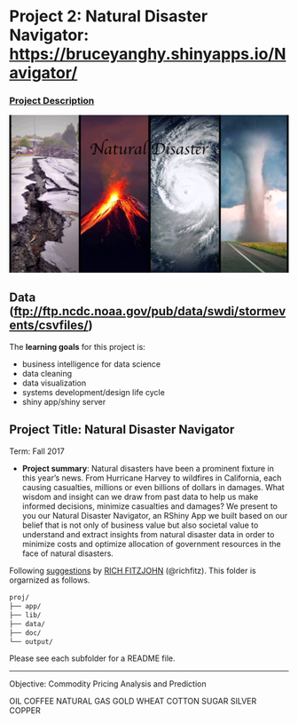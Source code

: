 # Project 2: Natural Disaster Navigator: https://bruceyanghy.shinyapps.io/Navigator/

### [Project Description](doc/project2_desc.md)

![screenshot](doc/screenshot2.png)

## Data (ftp://ftp.ncdc.noaa.gov/pub/data/swdi/stormevents/csvfiles/) 

The **learning goals** for this project is:

- business intelligence for data science
- data cleaning
- data visualization
- systems development/design life cycle
- shiny app/shiny server


## Project Title: Natural Disaster Navigator
Term: Fall 2017


+ **Project summary**: Natural disasters have been a prominent fixture in this year’s news. From Hurricane Harvey to wildfires in California, each causing casualties, millions or even billions of dollars in damages. What wisdom and insight can we draw from past data to help us make informed decisions, minimize casualties and damages? We present to you our Natural Disaster Navigator, an RShiny App we built based on our belief that is not only of business value but also societal value to understand and extract insights from natural disaster data in order to minimize costs and optimize allocation of government resources in the face of natural disasters.

Following [suggestions](http://nicercode.github.io/blog/2013-04-05-projects/) by [RICH FITZJOHN](http://nicercode.github.io/about/#Team) (@richfitz). This folder is orgarnized as follows.

```
proj/
├── app/
├── lib/
├── data/
├── doc/
└── output/
```

Please see each subfolder for a README file.

---
Objective: Commodity Pricing Analysis and Prediction

OIL
COFFEE
NATURAL GAS
GOLD
WHEAT
COTTON
SUGAR
SILVER
COPPER

